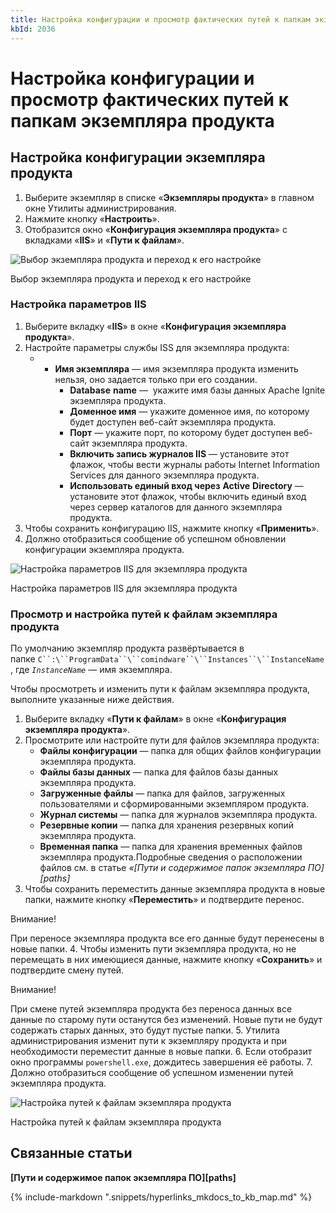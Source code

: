```yaml
---
title: Настройка конфигурации и просмотр фактических путей к папкам экземпляра продукта
kbId: 2036
---
```


# Настройка конфигурации и просмотр фактических путей к папкам экземпляра продукта

## Настройка конфигурации экземпляра продукта

1. Выберите экземпляр в списке «**Экземпляры продукта**» в главном окне Утилиты администрирования.
2. Нажмите кнопку «**Настроить**».
3. Отобразится окно «**Конфигурация экземпляра продукта**» с вкладками «**IIS**» и «**Пути к файлам**».


![Выбор экземпляра продукта и переход к его настройке](https://kb.comindware.ru/assets/img_6679711a2b4a6.png)

Выбор экземпляра продукта и переход к его настройке

### Настройка параметров IIS

1. Выберите вкладку «**IIS**» в окне «**Конфигурация экземпляра продукта**».
2. Настройте параметры службы ISS для экземпляра продукта:
	- - **Имя экземпляра** — имя экземпляра продукта изменить нельзя, оно задается только при его создании.
		- **Database** **name** —  укажите имя базы данных Apache Ignite экземпляра продукта.
		- **Доменное имя** — укажите доменное имя, по которому будет доступен веб-сайт экземпляра продукта.
		- **Порт** — укажите порт, по которому будет доступен веб-сайт экземпляра продукта.
		- **Включить запись журналов IIS** — установите этот флажок, чтобы вести журналы работы Internet Information Services для данного экземпляра продукта.
		- **Использовать единый вход через** **Active** **Directory** — установите этот флажок, чтобы включить единый вход через сервер каталогов для данного экземпляра продукта.
3. Чтобы сохранить конфигурацию IIS, нажмите кнопку «**Применить**».
4. Должно отобразиться сообщение об успешном обновлении конфигурации экземпляра продукта.

![Настройка параметров IIS для экземпляра продукта](https://kb.comindware.ru/assets/img_667eb89815ab5.png)

Настройка параметров IIS для экземпляра продукта

### Просмотр и настройка путей к файлам экземпляра продукта

По умолчанию экземпляр продукта развёртывается в папке `C``:\``ProgramData``\``comindware``\``Instances``\``InstanceName`, где *`InstanceName`* — имя экземпляра.

Чтобы просмотреть и изменить пути к файлам экземпляра продукта, выполните указанные ниже действия.

1. Выберите вкладку «**Пути к файлам**» в окне «**Конфигурация экземпляра продукта**».
2. Просмотрите или настройте пути для файлов экземпляра продукта:
	- **Файлы конфигурации** — папка для общих файлов конфигурации экземпляра продукта.
	- **Файлы базы данных** — папка для файлов базы данных экземпляра продукта.
	- **Загруженные файлы** — папка для файлов, загруженных пользователями и сформированными экземпляром продукта.
	- **Журнал системы** — папка для журналов экземпляра продукта.
	- **Резервные копии** — папка для хранения резервных копий экземпляра продукта.
	- **Временная папка** — папка для хранения временных файлов экземпляра продукта.Подробные сведения о расположении файлов см. в статье *«[Пути и содержимое папок экземпляра ПО][paths]*
3. Чтобы сохранить переместить данные экземпляра продукта в новые папки, нажмите кнопку «**Переместить**» и подтвердите перенос.

Внимание!

При переносе экземпляра продукта все его данные будут перенесены в новые папки.
4. Чтобы изменить пути экземпляра продукта, но не перемещать в них имеющиеся данные, нажмите кнопку «**Сохранить**» и подтвердите смену путей.


Внимание!

При смене путей экземпляра продукта без переноса данных все данные по старому пути останутся без изменений. Новые пути не будут содержать старых данных, это будут пустые папки.
5. Утилита администрирования изменит пути к экземпляру продукта и при необходимости переместит данные в новые папки.
6. Если отобразит окно программы `powershell.exe`, дождитесь завершения её работы.
7. Должно отобразиться сообщение об успешном изменении путей экземпляра продукта.

![Настройка путей к файлам экземпляра продукта](https://kb.comindware.ru/assets/img_667eb879062fe.png)

Настройка путей к файлам экземпляра продукта

## Связанные статьи

**[Пути и содержимое папок экземпляра ПО][paths]**

{%
include-markdown ".snippets/hyperlinks_mkdocs_to_kb_map.md"
%}
